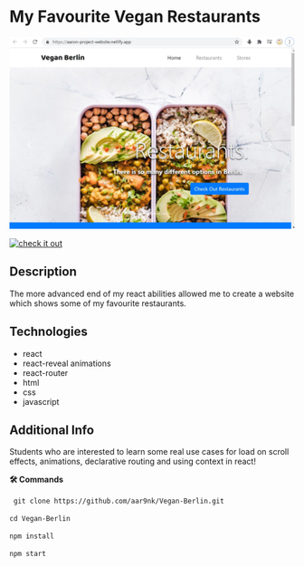 # My Favourite Vegan Restaurants

![](vegan-berlin.JPG)


[![check it out](https://forthebadge.com/images/badges/check-it-out.svg)](https://aaron-project-website.netlify.app)


## Description

The more advanced end of my react abilities allowed me to create a website which shows some of my favourite restaurants.

## Technologies 
- react
- react-reveal animations
- react-router
- html
- css 
- javascript

## Additional Info

Students who are interested to learn some real use cases for load on scroll effects, animations, declarative routing and using context in react!


 **🛠️ Commands**
 
 ` git clone https://github.com/aar9nk/Vegan-Berlin.git`
 
 `cd Vegan-Berlin`
  
 `npm install`
 
 `npm start`
